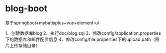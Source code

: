 # blog-boot
基于springboot+mybatisplus+vue+element-ui

1、创建数据库blog
2、执行doc/blog.sql
3、修改config/application.properties下的数据库和邮件配置信息
4、修改config/file.properties下的upload.path（图片上传存储目录）
